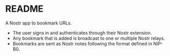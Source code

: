 # README

A Nostr app to bookmark URLs.

- The user signs in and authenticates through their Nostr extension.
- Any bookmark that is added is broadcast to one or multiple Nostr relays.
- Bookmarks are sent as Nostr notes following the format defined in NIP-B0.

